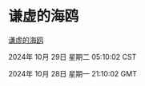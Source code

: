 # 谦虚的海鸥
[谦虚的海鸥](http://219.139.197.74:56308/qxdho/course/base/hotlink/index.php)

2024年 10月 29日 星期二 05:10:02 CST

2024年 10月 28日 星期一 21:10:02 GMT
